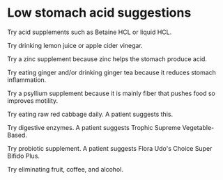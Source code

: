 <!--
source: gpt-3 + jph editing
tags: treatments
-->

# Low stomach acid suggestions

Try acid supplements such as Betaine HCL or liquid HCL.

Try drinking lemon juice or apple cider vinegar.

Try a zinc supplement because zinc helps the stomach produce acid.

Try eating ginger and/or drinking ginger tea because it reduces stomach inflammation.

Try a psyllium supplement because it is mainly fiber that pushes food so improves motility.

Try eating raw red cabbage daily. A patient suggests this.

Try digestive enzymes. A patient suggests Trophic Supreme Vegetable-Based.

Try probiotic supplement. A patient suggests Flora Udo's Choice Super Bifido Plus.

Try eliminating fruit, coffee, and alcohol.
